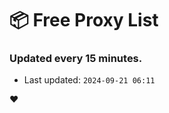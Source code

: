 # :package: Free Proxy List
### Updated every 15 minutes.

- Last updated: `2024-09-21 06:11`

:heart:
